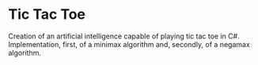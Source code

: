 # Tic Tac Toe

Creation of an artificial intelligence capable of playing tic tac toe in C#. Implementation, first, of a minimax algorithm and, secondly, of a negamax algorithm.
